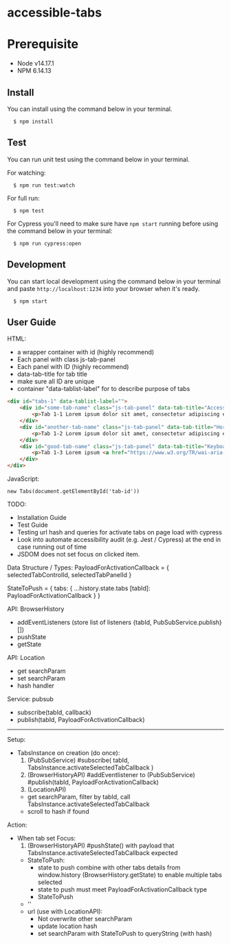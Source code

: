 # accessible-tabs

# Prerequisite

- Node v14.17.1
- NPM 6.14.13

## Install

You can install using the command below in your terminal.

```shell
  $ npm install
```

## Test

You can run unit test using the command below in your terminal.

For watching:

```shell
  $ npm run test:watch
```

For full run:

```shell
  $ npm test
```

For Cypress you'll need to make sure have `npm start` running before using the command below in your terminal:

```shell
  $ npm run cypress:open
```

## Development

You can start local development using the command below in your terminal and paste `http://localhost:1234` into your browser when it's ready.

```shell
  $ npm start
```

## User Guide

HTML:

- a wrapper container with id (highly recommend)
- Each panel with class js-tab-panel
- Each panel with ID (highly recommend)
- data-tab-title for tab title
- make sure all ID are unique
- container "data-tablist-label" for to describe purpose of tabs

```html
<div id="tabs-1" data-tablist-label="">
    <div id="some-tab-name" class="js-tab-panel" data-tab-title="Accessible Tab">
        <p>Tab 1-1 Lorem ipsum dolor sit amet, consectetur adipiscing elit</p>
    </div>
    <div id="another-tab-name" class="js-tab-panel" data-tab-title="Horizontal Tabs">
        <p>Tab 1-2 Lorem ipsum dolor sit amet, consectetur adipiscing elit</p>
    </div>
    <div id="good-tab-name" class="js-tab-panel" data-tab-title="Keyboard Navigation">
        <p>Tab 1-3 Lorem ipsum <a href="https://www.w3.org/TR/wai-aria-practices-1.1/#tabpanel">dolor</a> sit amet.</p>
    </div>
</div>
```

JavaScript:

`new Tabs(document.getElementById('tab-id'))`


TODO:
- Installation Guide
- Test Guide
- Testing url hash and queries for activate tabs on page load with cypress
- Look into automate accessibility audit (e.g. Jest / Cypress) at the end in case running out of time
- JSDOM does not set focus on clicked item.


Data Structure / Types:
PayloadForActivationCallback = { selectedTabControlId, selectedTabPanelId }

StateToPush = {
  tabs: {
    ...history.state.tabs
    [tabId]: PayloadForActivationCallback
  }
}

API: BrowserHistory
- addEventListeners (store list of listeners {tabId, PubSubService.publish}[])
- pushState
- getState

API: Location
- get searchParam
- set searchParam
- hash handler

Service: pubsub
- subscribe(tabId, callback)
- publish(tabId, PayloadForActivationCallback)

-------------------------------------------------------

Setup:
- TabsInstance on creation (do once):
  1. (PubSubService) #subscribe( tabId, TabsInstance.activateSelectedTabCallback )
  2. (BrowserHistoryAPI) #addEventlistener to (PubSubService) #publish(tabId, PayloadForActivationCallback)
  3. (LocationAPI)
    - get searchParam, filter by tabId, call TabsInstance.activateSelectedTabCallback
    - scroll to hash if found

Action:
- When tab set Focus:
  1. (BrowserHistoryAPI) #pushState() with payload that TabsInstance.activateSelectedTabCallback expected
    - StateToPush:
      * state to push combine with other tabs details from window.history (BrowserHistory.getState) to enable multiple tabs selected
      * state to push must meet PayloadForActivationCallback type
      * StateToPush
    - ''
    - url (use with LocationAPI):
      * Not overwrite other searchParam
      * update location hash
      * set searchParam with StateToPush to queryString (with hash)